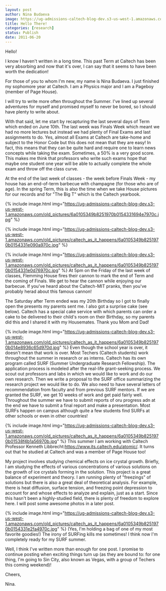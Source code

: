 ```yaml
---
layout: post
author: Nina Budaeva
image: https://ug-admissions-caltech-blog-dev.s3-us-west-1.amazonaws.com/old_pictures/caltech_as_it_happens/6a0105349b8251970b014e893e4ff5970d.jpg
title: Hello There!
categories: [research]
status: Publish
date: 2011-06-20
---
```



Hello!

  I know I haven't written in a long time. This past Term at Caltech has been very absorbing and now that it's over, I can say that it seems to have been worth the dedication!

  For those of you to whom I'm new, my name is Nina Budaeva. I just finished my sophomore year at Caltech. I am a Physics major and I am a Pageboy (member of Page House). 

  I will try to write more often throughout the Summer. I've lined up several adventures for myself and promised myself to never be bored, so I should have plenty to write about.

  With that said, let me start by recapturing the last several days of Term which ended on June 10th. The last week was Finals Week which meant we had no more lectures but instead we had plenty of Final Exams and last assignments to do. Yes, almost all Exams at Caltech are take-home and subject to the Honor Code but this does not mean that they are easy! In fact, this means that they can be quite hard and require one to learn news concepts while taking the exam. Sometimes, a 50% is a very good score. This makes me think that professors who write such exams hope that maybe one student one year will be able to actually complete the whole exam and throw off the class curve.

At the end of the last week of classes - the week before Finals Week - my house has an end-of-term barbecue with champagne (for those who are of age). In the spring Term, this is also the time when we take House pictures for our records and for "The Big T" which is the Caltech yearbook.


{% include image.html img="https://ug-admissions-caltech-blog-dev.s3-us-west-1.amazonaws.com/old_pictures/6a0105349b8251970b0154331694e7970c.jpg" %}


{% include image.html img="https://ug-admissions-caltech-blog-dev.s3-us-west-1.amazonaws.com/old_pictures/caltech_as_it_happens/6a0105349b8251970b0154331e090a970c.jpg" %}


{% include image.html img="https://ug-admissions-caltech-blog-dev.s3-us-west-1.amazonaws.com/old_pictures/caltech_as_it_happens/6a0105349b8251970b0154331e0d76970c.jpg" %}
At 5pm on the Friday of the last week of classes, Flemming House fires their cannon to mark the end of Term and the coming of Finals. We get to hear the cannon while enjoying our barbecue. If you've heard about the Caltech-MIT pranks, then you've probably herad about this famous cannon!

The Saturday after Term ended was my 20th Birthday so I got to finally open the presents my parents sent me. I also got a surprise cake (see below). Caltech has a special cake service with which parents can order a cake to be delivered to their child's room on their Birthday, so my parents did this and I shared it with my Housemates. Thank you Mom and Dad!

{% include image.html img="https://ug-admissions-caltech-blog-dev.s3-us-west-1.amazonaws.com/old_pictures/caltech_as_it_happens/6a0105349b8251970b014e8936c65d970d.jpg" %}
Even though the school year is over, it doesn't mean that work is over. Most Techers (Caltech students) work throughout the summer in research or as interns. Caltech has its own program called SURF (Summer Undergraduate Research Fellowship). The application process is modeled after the real-life grant-seeking process. We scout out professors and labs in which we would like to work and do our own research. Then we write a proposal to the SURF office summarizing the research project we would like to do. We also need to have several letters of recommendation from faculty and from previous SURF mentors. If we are granted the SURF, we get 10 weeks of work and get paid fairly well. Throughout the summer we have to submit reports of oru progress adn at the end we have to submit a final report and make a presentation. Most SURFs happen on campus although quite a few students find SURFs at other schools or even in other countries!

{% include image.html img="https://ug-admissions-caltech-blog-dev.s3-us-west-1.amazonaws.com/old_pictures/caltech_as_it_happens/6a0105349b8251970b01538f4b1a56970b.jpg" %}
This summer I am working with Caltech Professor Kenneth Libbrecht:<a href="https://www.its.caltech.edu/atomic/">https://www.its.caltech.edu/atomic/</a>. It turns out that he studied at Caltech and was a member of Page House too!

My project involves studying chemical effects on ice crystal growth. Briefly, I am studying the effects of various concentrations of various solutions on the growth of ice crystals forming in the solution. This project is a great balance of experiment and theory. I am running plenty of "freezings" of solutions but there is also a great deal of theoretical analysis. For example, there is heat diffusion, surface tension, and freezing point depression to account for and whose effects to analyze and explain, just as a start. Since this hasn't been a highly-studied field, there is plenty of freedom to explore here. I will post some awesome photos in a later post.


{% include image.html img="https://ug-admissions-caltech-blog-dev.s3-us-west-1.amazonaws.com/old_pictures/caltech_as_it_happens/6a0105349b8251970b0154331e2fa4970c.jpg" %}
(Yes, I'm holding a bag of one of my most favorite goodies!) The irony of SURFing kills me sometimes! I think now I'm completely ready for my SURF summer.

Well, I think I've written more than enough for one post. I promise to continue posting when exciting things turn up (as they are bound to: for one thing, I'm going to Sin City, also known as Vegas, with a group of Techers this coming weekend)!

Cheers,

Nina.

